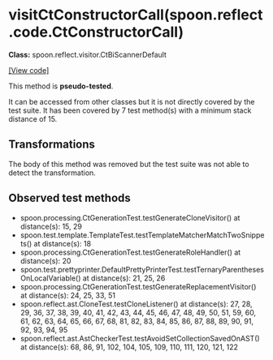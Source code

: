# visitCtConstructorCall(spoon.reflect.code.CtConstructorCall)

**Class:** spoon.reflect.visitor.CtBiScannerDefault

[[View code]](https://github.com/INRIA/spoon/blob/fd878bc71b73fc1da82356eaa6578f760c70f0de/src/main/java//spoon/reflect/visitor/CtBiScannerDefault.java#L492)

This method is **pseudo-tested**.


It can be accessed from other classes but it is not directly covered by the test suite. 
It has been covered by 7 test method(s) with a minimum stack distance of 15.

## Transformations

The body of this method was removed but the test suite was not able to detect the transformation.



## Observed test methods

* spoon.processing.CtGenerationTest.testGenerateCloneVisitor() at distance(s): 15, 29
* spoon.test.template.TemplateTest.testTemplateMatcherMatchTwoSnippets() at distance(s): 18
* spoon.processing.CtGenerationTest.testGenerateRoleHandler() at distance(s): 20
* spoon.test.prettyprinter.DefaultPrettyPrinterTest.testTernaryParenthesesOnLocalVariable() at distance(s): 21, 25, 26
* spoon.processing.CtGenerationTest.testGenerateReplacementVisitor() at distance(s): 24, 25, 33, 51
* spoon.reflect.ast.CloneTest.testCloneListener() at distance(s): 27, 28, 29, 36, 37, 38, 39, 40, 41, 42, 43, 44, 45, 46, 47, 48, 49, 50, 51, 59, 60, 61, 62, 63, 64, 65, 66, 67, 68, 81, 82, 83, 84, 85, 86, 87, 88, 89, 90, 91, 92, 93, 94, 95
* spoon.reflect.ast.AstCheckerTest.testAvoidSetCollectionSavedOnAST() at distance(s): 68, 86, 91, 102, 104, 105, 109, 110, 111, 120, 121, 122

